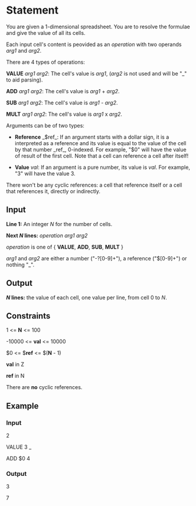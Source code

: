 # Statement

You are given a 1-dimensional spreadsheet. You are to resolve the formulae
and give the value of all its cells.

Each input cell's content is peovided as an _operation_ with two operands
_arg1_ and _arg2_.

There are 4 types of operations:

**VALUE** _arg1_ _arg2_: The cell's value is _arg1_, (_arg2_ is not used
and will be "_" to aid parsing).

**ADD** _arg1_ _arg2_: The cell's value is _arg1_ + _arg2_.

**SUB** _arg1_ _arg2_: The cell's value is _arg1_ - _arg2_.

**MULT** _arg1_ _arg2_: The cell's value is _arg1_ x _arg2_.

Arguments can be of two types:

* **Reference** _$ref_: If an argument starts with a dollar sign, it is
a interpreted as a reference and its value is equal to the value of the
cell by that number _ref_, 0-indexed.
For example, "$0" will have the value of result of the first cell.
Note that a cell can reference a cell after itself!

* **Value** _val_: If an argument is a pure number, its value is _val_.
For example, "3" will have the value 3.

There won't be any cyclic references: a cell that reference itself
or a cell that references it, directly or indirectly.

## Input

**Line 1:** An integer _N_ for the number of cells.

**Next _N_ lines:** _operation_ _arg1_ _arg2_

_operation_ is one of { **VALUE**, **ADD**, **SUB**, **MULT** }

_arg1_ and _arg2_ are either a number ("-?[0-9]+"),
a reference ("\$[0-9]+") or nothing "_".

## Output

**_N_ lines:** the value of each cell, one value per line,
from cell 0 to _N_.

## Constraints

1 <= **N** <= 100

-10000 <= **val** <= 10000

$0 <= $**ref** <= $(**N** - 1)

**val** in Z

**ref** in N

There are **no** cyclic references.

## Example

### Input

2

VALUE 3 _

ADD $0 4

### Output

3

7